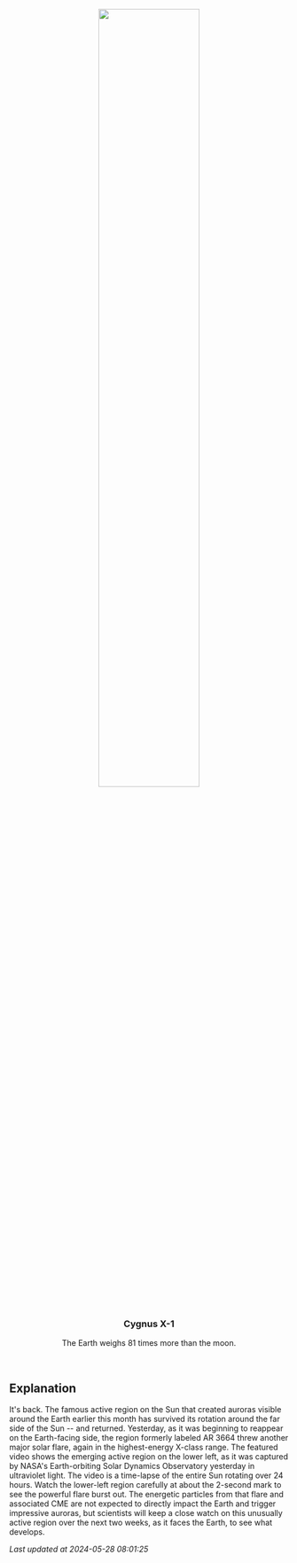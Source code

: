 <p align='center'>
    <a href='https://www.youtube.com/embed/yt7uwWzSTw0?rel=0'><img src='https://images.unsplash.com/photo-1610296669228-602fa827fc1f' width='60%' /></a>
    <h3 align="center">Cygnus X-1</h3>
    <p align="center">The Earth weighs 81 times more than the moon.</p>
</p>
<br/>

Explanation
--
It's back. The famous active region on the Sun that created auroras visible around the Earth earlier this month has survived its rotation around the far side of the Sun -- and returned.  Yesterday, as it was beginning to reappear on the Earth-facing side, the region formerly labeled AR 3664 threw another major solar flare, again in the highest-energy X-class range. The featured video shows the emerging active region on the lower left, as it was captured by NASA's Earth-orbiting Solar Dynamics Observatory yesterday in ultraviolet light. The video is a time-lapse of the entire Sun rotating over 24 hours.  Watch the lower-left region carefully at about the 2-second mark to see the powerful flare burst out. The energetic particles from that flare and associated CME are not expected to directly impact the Earth and trigger impressive auroras, but scientists will keep a close watch on this unusually active region over the next two weeks, as it faces the Earth, to see what develops.


*Last updated at 2024-05-28 08:01:25*
